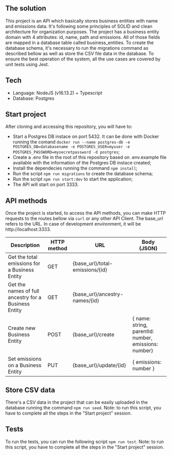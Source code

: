 ## The solution

This project is an API which basically stores business entities with name and emissions data. It's following some principles of SOLID and clean architecture for organization purposes.
The project has a business entity domain with 4 attributes: id, name, path and emissions. All of those fields are mapped in a database table called business_entities. To create the database schema, it's necessary to run the migrations command as described bellow as well as store the CSV file data in the database.
To ensure the best operation of the system, all the use cases are covered by unit tests using Jest.

## Tech

- Language: NodeJS (v16.13.2) + Typescript
- Database: Postgres

## Start project

After cloning and accessing this repository, you will have to:
- Start a Postgres DB instace on port 5432. It can be done with Docker running the comand `docker run --name postgres-db -e POSTGRES_DB=databasename -e POSTGRES_USER=myuser -e POSTGRES_PASSWORD=mysecretpassword -d postgres`;
- Create a .env file in the root of this repository based on .env.example file available with the information of the Postgres DB instace created;
- Install the dependecies running the command `npm install`;
- Run the script `npm run migrations` to create the database schema;
- Run the script `npm run start:dev` to start the application;
- The API will start on port 3333.

## API methods

Once the project is started, to access the API methods, you can make HTTP requests to the routes bellow via `curl` or any other API Client.
The base_url refers to the URL. In case of development environment, it will be http://localhost:3333.

| Description | HTTP method | URL | Body (JSON)
| ------ | ------ | ------ | ------ | 
| Get the total emissions for a Business Entity | GET | {base_url}/total-emissions/{id} |
| Get the names of full ancestry for a Business Entity | GET | {base_url}/ancestry-names/{id} |
| Create new Business Entity | POST | {base_url}/create | { name: string, parentId: number, emissions: number}
| Set emissions on a Business Entity | PUT | {base_url}/update/{id} | { emissions: number }

## Store CSV data

There's a CSV data in the project that can be easily uploaded in the database running the command `npm run seed`.
Note: to run this script, you have to complete all the steps in the "Start project" session.

## Tests

To run the tests, you can run the following script `npm run test`.
Note: to run this script, you have to complete all the steps in the "Start project" session.